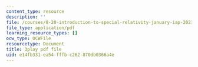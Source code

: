 ```yaml
---
content_type: resource
description: ''
file: /courses/8-20-introduction-to-special-relativity-january-iap-2021/e14fb331ea54fffbc262870db0366a4e_4U9B9YgEqe4.pdf
file_type: application/pdf
learning_resource_types: []
ocw_type: OCWFile
resourcetype: Document
title: 3play pdf file
uid: e14fb331-ea54-fffb-c262-870db0366a4e
---
```

